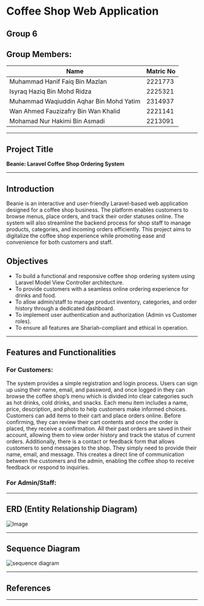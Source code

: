 # Coffee Shop Web Application

## Group 6
## Group Members:

| Name                                        | Matric No      |
|---------------------------------------------|----------------|
| Muhammad Hanif Faiq Bin Mazlan              | 2221773        |
| Isyraq Haziq Bin Mohd Ridza                 | 2225321        |
| Muhammad Waqiuddin Aqhar Bin Mohd Yatim     | 2314937        |
| Wan Ahmed Fauzizafry Bin Wan Khalid         | 2221141        |
| Mohamad Nur Hakimi Bin Asmadi               | 2213091        |

---

## Project Title

**Beanie: Laravel Coffee Shop Ordering System**

---

## Introduction

Beanie is an interactive and user-friendly Laravel-based web application designed for a coffee shop business. The platform enables customers to browse menus, place orders, and track their order statuses online. The system will also streamline the backend process for shop staff to manage products, categories, and incoming orders efficiently. This project aims to digitalize the coffee shop experience while promoting ease and convenience for both customers and staff.

## Objectives

- To build a functional and responsive coffee shop ordering system using Laravel Model View Controller architecture.
- To provide customers with a seamless online ordering experience for drinks and food.
- To allow admin/staff to manage product inventory, categories, and order history through a dedicated dashboard.
- To implement user authentication and authorization (Admin vs Customer roles).
- To ensure all features are Shariah-compliant and ethical in operation.

---

## Features and Functionalities

### For Customers:

  The system provides a simple registration and login process. Users can sign up using their name, email, and password, and once logged in they can browse the coffee shop’s menu which is divided into clear categories such as hot drinks, cold drinks, and snacks. Each menu item includes a name, price, description, and photo to help customers make informed choices. Customers can add items to their cart and place orders online. Before confirming, they can review their cart contents and once the order is placed, they receive a confirmation. All their past orders are saved in their account, allowing them to view order history and track the status of current orders. Additionally, there is a contact or feedback form that allows customers to send messages to the shop. They simply need to provide their name, email, and message. This creates a direct line of communication between the customers and the admin, enabling the coffee shop to receive feedback or respond to inquiries.

### For Admin/Staff:


---

## ERD (Entity Relationship Diagram)
![Image](https://github.com/user-attachments/assets/1ab7a943-3de9-4a87-aa69-c82c6c04d9c7)

---

## Sequence Diagram
![sequence diagram](https://github.com/user-attachments/assets/dffddb51-2692-4001-93c2-b3132f7ebc20)

---

## References


---
